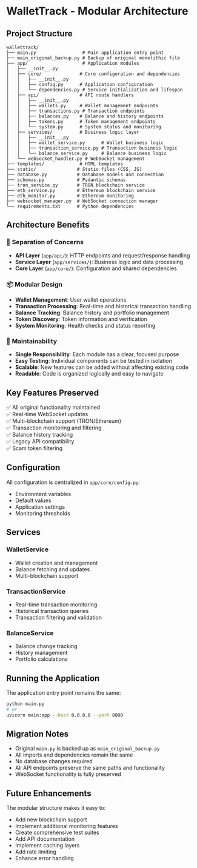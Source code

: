 # WalletTrack - Modular Architecture

## Project Structure

```
wallettrack/
├── main.py                 # Main application entry point
├── main_original_backup.py # Backup of original monolithic file
├── app/                    # Application modules
│   ├── __init__.py
│   ├── core/              # Core configuration and dependencies
│   │   ├── __init__.py
│   │   ├── config.py      # Application configuration
│   │   └── dependencies.py # Service initialization and lifespan
│   ├── api/               # API route handlers
│   │   ├── __init__.py
│   │   ├── wallets.py     # Wallet management endpoints
│   │   ├── transactions.py # Transaction endpoints
│   │   ├── balances.py    # Balance and history endpoints
│   │   ├── tokens.py      # Token management endpoints
│   │   └── system.py      # System status and monitoring
│   ├── services/          # Business logic layer
│   │   ├── __init__.py
│   │   ├── wallet_service.py      # Wallet business logic
│   │   ├── transaction_service.py # Transaction business logic
│   │   └── balance_service.py     # Balance business logic
│   └── websocket_handler.py # WebSocket management
├── templates/             # HTML templates
├── static/               # Static files (CSS, JS)
├── database.py           # Database models and connection
├── schemas.py            # Pydantic schemas
├── tron_service.py       # TRON blockchain service
├── eth_service.py        # Ethereum blockchain service
├── eth_monitor.py        # Ethereum monitoring
├── websocket_manager.py  # WebSocket connection manager
└── requirements.txt      # Python dependencies
```

## Architecture Benefits

### 🎯 **Separation of Concerns**
- **API Layer** (`app/api/`): HTTP endpoints and request/response handling
- **Service Layer** (`app/services/`): Business logic and data processing
- **Core Layer** (`app/core/`): Configuration and shared dependencies

### 📦 **Modular Design**
- **Wallet Management**: User wallet operations
- **Transaction Processing**: Real-time and historical transaction handling
- **Balance Tracking**: Balance history and portfolio management
- **Token Discovery**: Token information and verification
- **System Monitoring**: Health checks and status reporting

### 🔧 **Maintainability**
- **Single Responsibility**: Each module has a clear, focused purpose
- **Easy Testing**: Individual components can be tested in isolation
- **Scalable**: New features can be added without affecting existing code
- **Readable**: Code is organized logically and easy to navigate

## Key Features Preserved

✅ All original functionality maintained  
✅ Real-time WebSocket updates  
✅ Multi-blockchain support (TRON/Ethereum)  
✅ Transaction monitoring and filtering  
✅ Balance history tracking  
✅ Legacy API compatibility  
✅ Scam token filtering  

## Configuration

All configuration is centralized in `app/core/config.py`:
- Environment variables
- Default values
- Application settings
- Monitoring thresholds

## Services

### WalletService
- Wallet creation and management
- Balance fetching and updates
- Multi-blockchain support

### TransactionService  
- Real-time transaction monitoring
- Historical transaction queries
- Transaction filtering and validation

### BalanceService
- Balance change tracking
- History management
- Portfolio calculations

## Running the Application

The application entry point remains the same:

```bash
python main.py
# or
uvicorn main:app --host 0.0.0.0 --port 8000
```

## Migration Notes

- Original `main.py` is backed up as `main_original_backup.py`
- All imports and dependencies remain the same
- No database changes required
- All API endpoints preserve the same paths and functionality
- WebSocket functionality is fully preserved

## Future Enhancements

The modular structure makes it easy to:
- Add new blockchain support
- Implement additional monitoring features
- Create comprehensive test suites
- Add API documentation
- Implement caching layers
- Add rate limiting
- Enhance error handling
